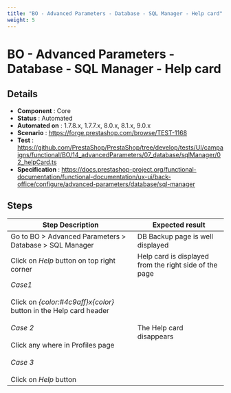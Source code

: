 ```yaml
---
title: "BO - Advanced Parameters - Database - SQL Manager - Help card"
weight: 5
---
```


# BO - Advanced Parameters - Database - SQL Manager - Help card
## Details
* **Component** : Core
* **Status** : Automated
* **Automated on** : 1.7.8.x, 1.7.7.x, 8.0.x, 8.1.x, 9.0.x
* **Scenario** : https://forge.prestashop.com/browse/TEST-1168
* **Test** : https://github.com/PrestaShop/PrestaShop/tree/develop/tests/UI/campaigns/functional/BO/14_advancedParameters/07_database/sqlManager/02_helpCard.ts
* **Specification** : https://docs.prestashop-project.org/functional-documentation/functional-documentation/ux-ui/back-office/configure/advanced-parameters/database/sql-manager

## Steps
| Step Description | Expected result |
| ----- | ----- |
| Go to BO > Advanced Parameters > Database > SQL Manager | DB Backup page is well displayed |
| Click on *Help* button on top right corner | Help card is displayed from the right side of the page |
| *Case1*<br><br>Click on *{color:#4c9aff}x{color}* button in the Help card header<br><br>*Case 2*<br><br>Click any where in Profiles page<br><br>*Case 3* <br><br>Click on *Help* button | The Help card disappears |
